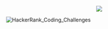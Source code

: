 <p align="center"><a href="https://www.hackerrank.com/aniket271993"><img src="https://i0.wp.com/gradsingames.com/wp-content/uploads/2016/05/856771_668224053197841_1943699009_o.png"></a></p>

![HackerRank_Coding_Challenges](https://socialify.git.ci/aniketsoni1/HackerRank_Coding_Challenges/image?language=1&owner=1&theme=Light)

